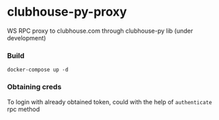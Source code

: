 # clubhouse-py-proxy
WS RPC proxy to clubhouse.com through clubhouse-py lib (under development)

### Build
`docker-compose up -d`

### Obtaining creds
To login with already obtained token, could with the help of `authenticate` rpc method

